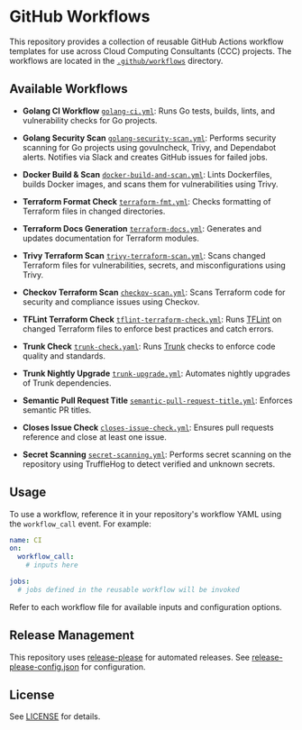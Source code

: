 # GitHub Workflows

This repository provides a collection of reusable GitHub Actions workflow templates for use across Cloud Computing Consultants (CCC) projects. The workflows are located in the [`.github/workflows`](.github/workflows) directory.

## Available Workflows

- **Golang CI Workflow**
  [`golang-ci.yml`](.github/workflows/golang-ci.yml):
  Runs Go tests, builds, lints, and vulnerability checks for Go projects.

- **Golang Security Scan**
  [`golang-security-scan.yml`](.github/workflows/golang-security-scan.yml):
  Performs security scanning for Go projects using govulncheck, Trivy, and Dependabot alerts. Notifies via Slack and creates GitHub issues for failed jobs.

- **Docker Build & Scan**
  [`docker-build-and-scan.yml`](.github/workflows/docker-build-and-scan.yml):
  Lints Dockerfiles, builds Docker images, and scans them for vulnerabilities using Trivy.

- **Terraform Format Check**
  [`terraform-fmt.yml`](.github/workflows/terraform-fmt.yml):
  Checks formatting of Terraform files in changed directories.

- **Terraform Docs Generation**
  [`terraform-docs.yml`](.github/workflows/terraform-docs.yml):
  Generates and updates documentation for Terraform modules.

- **Trivy Terraform Scan**
  [`trivy-terraform-scan.yml`](.github/workflows/trivy-terraform-scan.yml):
  Scans changed Terraform files for vulnerabilities, secrets, and misconfigurations using Trivy.

- **Checkov Terraform Scan**
  [`checkov-scan.yml`](.github/workflows/checkov-scan.yml):
  Scans Terraform code for security and compliance issues using Checkov.

- **TFLint Terraform Check**
  [`tflint-terraform-check.yml`](.github/workflows/tflint-terraform-check.yml):
  Runs [TFLint](https://github.com/terraform-linters/tflint) on changed Terraform files to enforce best practices and catch errors.

- **Trunk Check**
  [`trunk-check.yaml`](.github/workflows/trunk-check.yaml):
  Runs [Trunk](https://trunk.io/) checks to enforce code quality and standards.

- **Trunk Nightly Upgrade**
  [`trunk-upgrade.yml`](.github/workflows/trunk-upgrade.yml):
  Automates nightly upgrades of Trunk dependencies.

- **Semantic Pull Request Title**
  [`semantic-pull-request-title.yml`](.github/workflows/semantic-pull-request-title.yml):
  Enforces semantic PR titles.

- **Closes Issue Check**
  [`closes-issue-check.yml`](.github/workflows/closes-issue-check.yml):
  Ensures pull requests reference and close at least one issue.

- **Secret Scanning**
  [`secret-scanning.yml`](.github/workflows/secret-scanning.yml):
  Performs secret scanning on the repository using TruffleHog to detect verified and unknown secrets.

## Usage

To use a workflow, reference it in your repository's workflow YAML using the `workflow_call` event. For example:

```yaml
name: CI
on:
  workflow_call:
    # inputs here

jobs:
  # jobs defined in the reusable workflow will be invoked
```

Refer to each workflow file for available inputs and configuration options.

## Release Management

This repository uses [release-please](https://github.com/googleapis/release-please) for automated releases. See [release-please-config.json](release-please-config.json) for configuration.

## License

See [LICENSE](LICENSE) for details.
